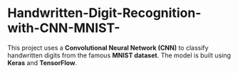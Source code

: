 # Handwritten-Digit-Recognition-with-CNN-MNIST-
This project uses a **Convolutional Neural Network (CNN)** to classify handwritten digits from the famous **MNIST dataset**. The model is built using **Keras** and **TensorFlow**.
